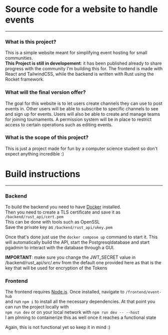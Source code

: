# Source code for a website to handle events

---

### What is this project?
This is a simple website meant for simplifying event hosting for small communities.  
**This Project is still in developement**: it has been published already to share progress with the community I'm building this for.
The frontend is made with React and TailwindCSS, while the backend is written with Rust using the Rocket framework.

### What will the final version offer?
The goal for this website is to let users create channels they can use to post events in. Other users will be able to subscribe to specific channels to see and sign up for events. Users will also be able to create and manage teams for joining tournaments. A permission system will be in place to restrict access to certain operations such as editing events.

### What is the scope of this project?
This is just a project made for fun by a computer science student so don't expect anything incredible :)

# Build instructions

---

### Backend
To build the backend you need to have [Docker](www.docker.com) installed.  
Then you need to create a TLS certificate and save it as `/backend/rust_api/cert.pem`  
This can be done with tools such as OpenSSL  
Save the private key as `/backend/rust_api/ukey.pem`

Once that's done just use the `docker compose up` command to start it. This will automatically build the API, start the Postgresqldatabase and start pgadmin to interact with the database through a GUI.

**IMPORTANT**: make sure you change the JWT_SECRET value in /backend/rust_api/src/.env from the default one provided here as that is the key that will be used for encryption of the Tokens

### Frontend
The frontend requires [Node.js](https://nodejs.org). Once installed, navigate to `/frontend/event-hub`  
and run `npm i` to install all the necessary dependencies. At that point you can run the project locally with  
`npm run dev` or on your local network with `npm run dev -- --host`  
I am plnning to containerize this as well once it reaches a functional state  
  
Again, this is not functional yet so keep it in mind :)